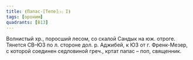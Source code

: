 ```yaml
---
title: ⦗Папас-[Тепе]⒯ I⦘
tags: [ороним]
quadrants: [В13]
---
```


Волнистый хр., поросший лесом, со скалой Сандык на юж. отроге. Тянется СВ–ЮЗ по
л. стороне дол. р. Аджибей, к ЮЗ от г. Френк-Мезер, с которой соединен
седловиной греч., кртат папас – поп, священник.
